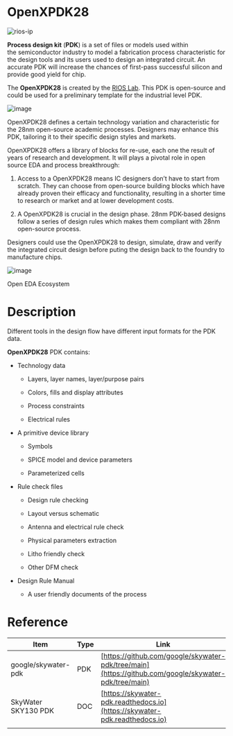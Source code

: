 # OpenXPDK28

![rios-ip](https://github.com/riosmpw/OpenXPDK28/assets/100336131/9f3d5cb0-e9f8-48c8-b4e6-38c896d54da8)

**Process design kit** (**PDK**) is a set of files or models used within the semiconductor industry to model a fabrication process characteristic for the design tools and its users used to design an integrated circuit. An accurate PDK will increase the chances of first-pass successful silicon and provide good yield for chip.

The **OpenXPDK28** is created by the [RIOS Lab](https://www.rioslab.org/). This PDK is open-source and could be used for a preliminary template for the industrial level PDK.

![image](https://github.com/riosmpw/OpenXPDK28/assets/100336131/fdc4ddf9-8764-43c2-9938-640eadb82325)



OpenXPDK28 defines a certain technology variation and characteristic for the 28nm open-source academic processes. Designers may enhance this PDK, tailoring it to their specific design styles and markets.

OpenXPDK28 offers a library of blocks for re-use, each one the result of years of research and development. It will plays a pivotal role in open source EDA and process breakthrough:

1) Access to a OpenXPDK28 means IC designers don’t have to start from scratch. They can choose from open-source building blocks which have already proven their efficacy and functionality, resulting in a shorter time to research or market and at lower development costs. 

2) A OpenXPDK28 is crucial in the design phase. 28nm PDK-based designs follow a series of design rules which makes them compliant with 28nm open-source process. 

Designers could use the OpenXPDK28 to design, simulate, draw and verify the integrated circuit design before puting the design back to the foundry to manufacture chips.

![image](https://github.com/riosmpw/OpenXPDK28/assets/100336131/8b3b951a-5c36-41fb-9bce-23d1072cef08)

Open EDA Ecosystem

# Description

Different tools in the design flow have different input formats for the PDK
data.

**OpenXPDK28** PDK contains:

-   Technology data

    -   Layers, layer names, layer/purpose pairs

    -   Colors, fills and display attributes

    -   Process constraints

    -   Electrical rules

-   A primitive device library

    -   Symbols

    -   SPICE model and device parameters

    -   Parameterized cells

-   Rule check files

    -   Design rule checking

    -   Layout versus schematic

    -   Antenna and electrical rule check

    -   Physical parameters extraction

    -   Litho friendly check

    -   Other DFM check

-   Design Rule Manual

    -   A user friendly documents of the process

# Reference


| Item                   | Type    | Link             | Comment |
|------------------------|---------|------------------|---------|
| google/skywater-pdk    | PDK     | [https://github.com/google/skywater-pdk/tree/main](https://github.com/google/skywater-pdk/tree/main)               |         |
| SkyWater SKY130 PDK    | DOC     | [https://skywater-pdk.readthedocs.io](https://skywater-pdk.readthedocs.io)                |         |
|       |      |                  |         |




